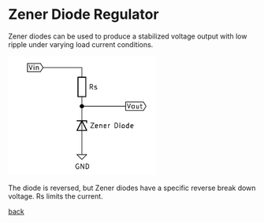 # Zener Diode Regulator

Zener diodes can be used to produce a stabilized voltage output with low ripple under varying load current conditions. 

![Zener Diode Regulator](zener-diode-regulator.png)

The diode is reversed, but Zener diodes have a specific reverse break down voltage. 
Rs limits the current.

[back](../README.md) 